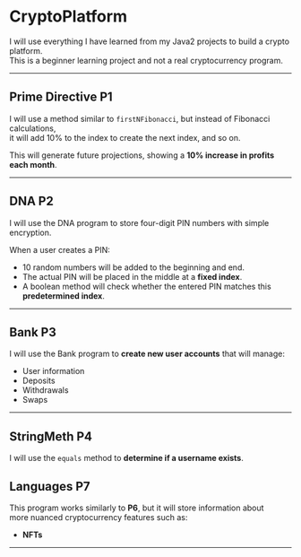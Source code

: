 # CryptoPlatform  

I will use everything I have learned from my Java2 projects to build a crypto platform.  
This is a beginner learning project and not a real cryptocurrency program.  

---

## Prime Directive P1  

I will use a method similar to `firstNFibonacci`, but instead of Fibonacci calculations,  
it will add 10% to the index to create the next index, and so on.  

This will generate future projections, showing a **10% increase in profits each month**.  

---

## DNA P2  

I will use the DNA program to store four-digit PIN numbers with simple encryption.  

When a user creates a PIN:  
- 10 random numbers will be added to the beginning and end.  
- The actual PIN will be placed in the middle at a **fixed index**.  
- A boolean method will check whether the entered PIN matches this **predetermined index**.  

---

## Bank P3  

I will use the Bank program to **create new user accounts** that will manage:  
- User information  
- Deposits  
- Withdrawals  
- Swaps  

---

## StringMeth P4  

I will use the `equals` method to **determine if a username exists**.  
 

## Languages P7  

This program works similarly to **P6**, but it will store information about  
more nuanced cryptocurrency features such as:  
- **NFTs**

---

